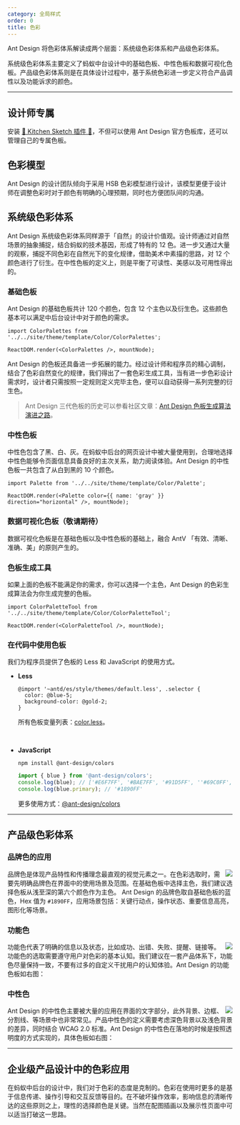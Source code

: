 ```yaml
---
category: 全局样式
order: 0
title: 色彩
---
```


Ant Design 将色彩体系解读成两个层面：系统级色彩体系和产品级色彩体系。

系统级色彩体系主要定义了蚂蚁中台设计中的基础色板、中性色板和数据可视化色板。产品级色彩体系则是在具体设计过程中，基于系统色彩进一步定义符合产品调性以及功能诉求的颜色。

---

## 设计师专属

安装 [💎 Kitchen Sketch 插件 💎](https://kitchen.alipay.com)，不但可以使用 Ant Design 官方色板库，还可以管理自己的专属色板。

## 色彩模型

Ant Design 的设计团队倾向于采用 HSB 色彩模型进行设计，该模型更便于设计师在调整色彩时对于颜色有明确的心理预期，同时也方便团队间的沟通。

## 系统级色彩体系

Ant Design 系统级色彩体系同样源于「自然」的设计价值观。设计师通过对自然场景的抽象捕捉，结合蚂蚁的技术基因，形成了特有的 12 色。进一步又通过大量的观察，捕捉不同色彩在自然光下的变化规律，借助美术中素描的思路，对 12 个颜色进行了衍生。在中性色板的定义上，则是平衡了可读性、美感以及可用性得出的。

### 基础色板

Ant Design 的基础色板共计 120 个颜色，包含 12 个主色以及衍生色。这些颜色基本可以满足中后台设计中对于颜色的需求。

```__react
import ColorPalettes from '../../site/theme/template/Color/ColorPalettes';

ReactDOM.render(<ColorPalettes />, mountNode);
```

Ant Design 的色板还具备进一步拓展的能力。经过设计师和程序员的精心调制，结合了色彩自然变化的规律，我们得出了一套色彩生成工具，当有进一步色彩设计需求时，设计者只需按照一定规则定义完毕主色，便可以自动获得一系列完整的衍生色。

> Ant Design 三代色板的历史可以参看社区文章：[Ant Design 色板生成算法演进之路](https://zhuanlan.zhihu.com/p/32422584)。

### 中性色板

中性色包含了黑、白、灰。在蚂蚁中后台的网页设计中被大量使用到，合理地选择中性色能够令页面信息具备良好的主次关系，助力阅读体验。Ant Design 的中性色板一共包含了从白到黑的 10 个颜色。

```__react
import Palette from '../../site/theme/template/Color/Palette';

ReactDOM.render(<Palette color={{ name: 'gray' }} direction="horizontal" />, mountNode);
```

### 数据可视化色板（敬请期待）

数据可视化色板是在基础色板以及中性色板的基础上，融合 AntV 「有效、清晰、准确、美」的原则产生的。

### 色板生成工具

如果上面的色板不能满足你的需求，你可以选择一个主色，Ant Design 的色彩生成算法会为你生成完整的色板。

```__react
import ColorPaletteTool from '../../site/theme/template/Color/ColorPaletteTool';

ReactDOM.render(<ColorPaletteTool />, mountNode);
```

### 在代码中使用色板

我们为程序员提供了色板的 Less 和 JavaScript 的使用方式。

- **Less**

  ```less
  @import '~antd/es/style/themes/default.less', .selector {
    color: @blue-5;
    background-color: @gold-2;
  }
  ```

  所有色板变量列表：[color.less](https://github.com/ant-design/ant-design/blob/5ab2783ff00d4b1da04bb213c6b12de43e7649eb/components/style/color/colors.less)。

  <br />

- **JavaScript**

  ```
  npm install @ant-design/colors
  ```

  ```js
  import { blue } from '@ant-design/colors';
  console.log(blue); // ['#E6F7FF', '#BAE7FF', '#91D5FF', ''#69C0FF', '#40A9FF', '#1890FF', '#096DD9', '#0050B3', '#003A8C', '#002766']
  console.log(blue.primary); // '#1890FF'
  ```

  更多使用方式：[@ant-design/colors](https://www.npmjs.com/package/@ant-design/colors)

---

## 产品级色彩体系

### 品牌色的应用

<img class="preview-img no-padding" align="right" src="https://gw.alipayobjects.com/zos/rmsportal/msiCkgfDaDgrTUuumxlq.png">

品牌色是体现产品特性和传播理念最直观的视觉元素之一。在色彩选取时，需要先明确品牌色在界面中的使用场景及范围。在基础色板中选择主色，我们建议选择色板从浅至深的第六个颜色作为主色。 Ant Design 的品牌色取自基础色板的蓝色，Hex 值为 `#1890FF`，应用场景包括：关键行动点，操作状态、重要信息高亮，图形化等场景。

### 功能色

<img class="preview-img no-padding" align="right" src="https://gw.alipayobjects.com/zos/rmsportal/XrBtAnEiozhuTdrifhFr.png">

功能色代表了明确的信息以及状态，比如成功、出错、失败、提醒、链接等。功能色的选取需要遵守用户对色彩的基本认知。我们建议在一套产品体系下，功能色尽量保持一致，不要有过多的自定义干扰用户的认知体验。Ant Design 的功能色板如右图：

### 中性色

<img class="preview-img no-padding" align="right" src="https://gw.alipayobjects.com/zos/rmsportal/WAlfDnpYniUjaLzmnIqf.png">

Ant Design 的中性色主要被大量的应用在界面的文字部分，此外背景、边框、分割线、等场景中也非常常见。产品中性色的定义需要考虑深色背景以及浅色背景的差异，同时结合 WCAG 2.0 标准。Ant Design 的中性色在落地的时候是按照透明度的方式实现的，具体色板如右图：

---

## 企业级产品设计中的色彩应用

在蚂蚁中后台的设计中，我们对于色彩的态度是克制的。色彩在使用时更多的是基于信息传递、操作引导和交互反馈等目的。在不破坏操作效率，影响信息的清晰传达的这些原则之上，理性的选择颜色是关键。当然在配图插画以及展示性页面中可以适当打破这一思路。
